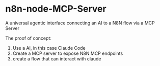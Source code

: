 # n8n-node-MCP-Server
A universal agentic interface connecting an AI to a N8N flow via a MCP Server

The proof of concept:

1) Use a AI, in this case Claude Code
2) Create a MCP server to expose N8N MCP endpoints
3) create a flow that can interact with claude
